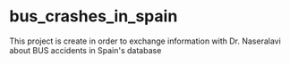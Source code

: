 # bus_crashes_in_spain
This project is create in order to exchange information with Dr. Naseralavi about BUS accidents in Spain's database
